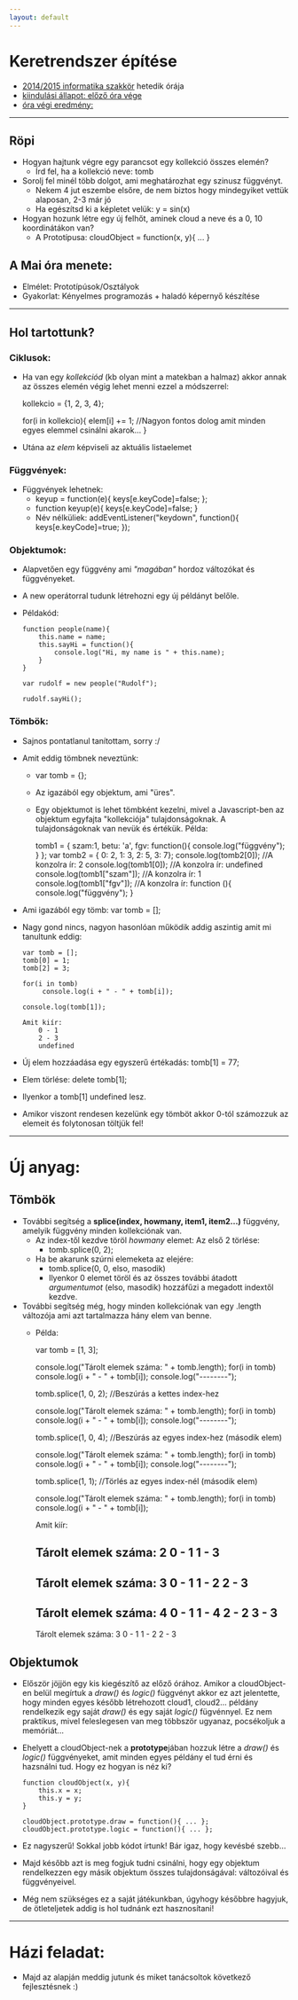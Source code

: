 ```yaml
---
layout: default
---
```

# Keretrendszer építése

 - [2014/2015 informatika szakkör][szakkor_honlap] hetedik órája
 - [kiindulási állapot: előző óra vége](../hr-06/game-00.html)
 - [óra végi eredmény:](game-final.html)

[szakkor_honlap]: http://rizsi.github.io/szakkor2014/index.html 

--------

## Röpi

  - Hogyan hajtunk végre egy parancsot egy kollekció összes elemén?
    - Írd fel, ha a kollekció neve: tomb
  - Sorolj fel minél több dolgot, ami meghatározhat egy szinusz függvényt.
    - Nekem 4 jut eszembe elsőre, de nem biztos hogy mindegyiket vettük alaposan, 2-3 már jó
    - Ha egészítsd ki a képletet velük: y = sin(x)
  - Hogyan hozunk létre egy új felhőt, aminek cloud a neve és a 0, 10 koordinátákon van?
    - A Prototípusa: cloudObject = function(x, y){ ... }

## A Mai óra menete:

 - Elmélet: Prototípúsok/Osztályok
 - Gyakorlat: Kényelmes programozás + haladó képernyő készítése

--------

## Hol tartottunk?

### Ciklusok:

 - Ha van egy *kollekciód* (kb olyan mint a matekban a halmaz) akkor annak az összes elemén végig lehet menni ezzel a módszerrel:
	
	kollekcio = {1, 2, 3, 4}; 

    for(i in kollekcio){ 
        elem[i] += 1; //Nagyon fontos dolog amit minden egyes elemmel csinálni akarok... 
    }

  - Utána az *elem* képviseli az aktuális listaelemet


### Függvények:

  - Függvények lehetnek:
    - keyup = function(e){	 keys[e.keyCode]=false; };
    - function keyup(e){     keys[e.keyCode]=false; }
    - Név nélküliek: addEventListener("keydown", function(){ keys[e.keyCode]=true; });

### Objektumok:
  
  - Alapvetően egy függvény ami *"magában"* hordoz változókat és függvényeket.
  - A new operátorral tudunk létrehozni egy új példányt belőle.
  - Példakód:


        function people(name){ 
            this.name = name; 
            this.sayHi = function(){ 
                console.log("Hi, my name is " + this.name); 
            } 
        } 

        var rudolf = new people("Rudolf"); 
 
        rudolf.sayHi(); 

### Tömbök:

  - Sajnos pontatlanul tanítottam, sorry :/
  - Amit eddig tömbnek neveztünk:
    - var tomb = {};
    - Az igazából egy objektum, ami "üres".
    - Egy objektumot is lehet tömbként kezelni, mivel a Javascript-ben az objektum egyfajta "kollekciója" tulajdonságoknak. A tulajdonságoknak van nevük és értékük. Példa:


        tomb1 = { 
            szam:1, 
            betu: 'a', 
            fgv: function(){ 
                console.log("függvény"); 
            } 
        }; 
        var tomb2 = { 0: 2, 1: 3, 2: 5, 3: 7}; 
        console.log(tomb2[0]);      //A konzolra ír: 2 
        console.log(tomb1[0]);      //A konzolra ír: undefined 
        console.log(tomb1["szam"]); //A konzolra ír: 1 
        console.log(tomb1["fgv"]);  //A konzolra ír: function (){ console.log("függvény"); } 

  - Ami igazából egy tömb: var tomb = [];
  - Nagy gond nincs, nagyon hasonlóan működik addig  aszintig amit mi tanultunk eddig:

        var tomb = []; 
        tomb[0] = 1; 
        tomb[2] = 3; 
 
        for(i in tomb) 
             console.log(i + " - " + tomb[i]); 
 
        console.log(tomb[1]); 
 
        Amit kiír: 
            0 - 1 
            2 - 3 
            undefined 

  - Új elem hozzáadása egy egyszerű értékadás: tomb[1] = 77;
  - Elem törlése: delete tomb[1];
  - Ilyenkor a tomb[1] undefined lesz.
  - Amikor viszont rendesen kezelünk egy tömböt akkor 0-tól számozzuk az elemeit és folytonosan töltjük fel!


------------------------------------------------------------

# Új anyag:

## Tömbök

  - További segítség a **splice(index, howmany, item1, item2...)** függvény, amelyik függvény minden kollekciónak van.
    - Az index-től kezdve töröl *howmany* elemet: Az első 2 törlése:
      - tomb.splice(0, 2);
    - Ha be akarunk szúrni elemeketa az elejére:
      - tomb.splice(0, 0, elso, masodik)
      - Ilyenkor 0 elemet töröl és az összes további átadott *argumentumot* (elso, masodik) hozzáfűzi a megadott indextől kezdve.
  - További segítség még, hogy minden kollekciónak van egy .length változója ami azt tartalmazza hány elem van benne. 
    - Példa: 

        
        var tomb = [1, 3]; 
 
        console.log("Tárolt elemek száma: " + tomb.length); 
        for(i in tomb) 
            console.log(i + " - " + tomb[i]); 
        console.log("--------"); 
    
        tomb.splice(1, 0, 2); //Beszúrás a kettes index-hez 
    
        console.log("Tárolt elemek száma: " + tomb.length); 
            for(i in tomb) 
        console.log(i + " - " + tomb[i]); 
        console.log("--------"); 
    
        tomb.splice(1, 0, 4); //Beszúrás az egyes index-hez (második elem) 
    
        console.log("Tárolt elemek száma: " + tomb.length); 
        for(i in tomb) 
            console.log(i + " - " + tomb[i]); 
        console.log("--------"); 
    
        tomb.splice(1, 1);  //Törlés az egyes index-nél (második elem) 
        
        console.log("Tárolt elemek száma: " + tomb.length); 
        for(i in tomb) 
            console.log(i + " - " + tomb[i]); 
    
        Amit kiír: 
    
        Tárolt elemek száma: 2 
        0 - 1 
        1 - 3 
        -------- 
        Tárolt elemek száma: 3 
        0 - 1 
        1 - 2 
        2 - 3     
        --------     
        Tárolt elemek száma: 4 
        0 - 1 
        1 - 4 
        2 - 2 
        3 - 3 
        -------- 
        Tárolt elemek száma: 3 
        0 - 1 
        1 - 2 
        2 - 3 


## Objektumok

  - Először jöjjön egy kis kiegészítő az előző órához. Amikor a cloudObject-en belül megírtuk a *draw()* és *logic()* függvényt akkor ez azt jelentette, hogy minden egyes később létrehozott cloud1, cloud2... példány rendelkezik egy saját *draw()* és egy saját *logic()* fügvénnyel. Ez nem praktikus, mivel feleslegesen van meg többször ugyanaz, pocsékoljuk a memóriát...
  - Ehelyett a cloudObject-nek a **prototype**jában hozzuk létre a *draw()* és *logic()* függvényeket, amit minden egyes példány el tud érni és hazsnálni tud. Hogy ez hogyan is néz ki?

        function cloudObject(x, y){ 
            this.x = x; 
            this.y = y; 
        } 

        cloudObject.prototype.draw = function(){ ... }; 
        cloudObject.prototype.logic = function(){ ... }; 

  - Ez nagyszerű! Sokkal jobb kódot írtunk! Bár igaz, hogy kevésbé szebb...
  - Majd később azt is meg fogjuk tudni csinálni, hogy egy objektum rendelkezzen egy másik objektum összes tulajdonságával: változóival és függvényeivel.
  - Még nem szükséges ez a saját játékunkban, úgyhogy későbbre hagyjuk, de ötleteljetek addig is hol tudnánk ezt hasznosítani!

----------

# Házi feladat:

 - Majd az alapján meddig jutunk és miket tanácsoltok következő fejlesztésnek :)
